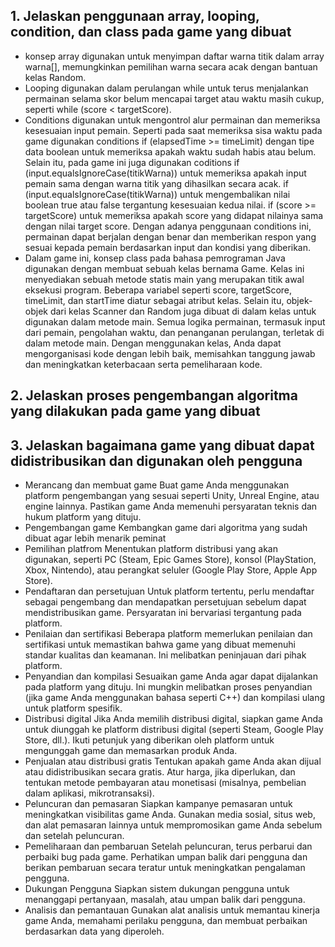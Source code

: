 ## 1. Jelaskan penggunaan array, looping, condition, dan class pada game yang dibuat
- konsep array digunakan untuk menyimpan daftar warna titik dalam array warna[], memungkinkan pemilihan warna secara acak dengan bantuan kelas Random.
- Looping digunakan dalam perulangan while untuk terus menjalankan permainan selama skor belum mencapai target atau waktu masih cukup, seperti while (score < targetScore).
- Conditions digunakan untuk mengontrol alur permainan dan memeriksa kesesuaian input pemain. Seperti pada saat memeriksa sisa waktu pada game digunakan conditions if (elapsedTime >= timeLimit) dengan tipe data boolean untuk memeriksa apakah waktu sudah habis atau belum. Selain itu, pada game ini juga digunakan coditions if (input.equalsIgnoreCase(titikWarna)) untuk memeriksa apakah input pemain sama dengan warna titik yang dihasilkan secara acak. if (input.equalsIgnoreCase(titikWarna)) untuk mengembalikan nilai boolean true atau false tergantung kesesuaian kedua nilai.  if (score >= targetScore) untuk memeriksa apakah score yang didapat nilainya sama dengan nilai target score. Dengan adanya penggunaan conditions ini, permainan dapat berjalan dengan benar dan memberikan respon yang sesuai kepada pemain berdasarkan input dan kondisi yang diberikan.
- Dalam game ini, konsep class pada bahasa pemrograman Java digunakan dengan membuat sebuah kelas bernama Game. Kelas ini menyediakan sebuah metode statis main yang merupakan titik awal eksekusi program. Beberapa variabel seperti score, targetScore, timeLimit, dan startTime diatur sebagai atribut kelas. Selain itu, objek-objek dari kelas Scanner dan Random juga dibuat di dalam kelas untuk digunakan dalam metode main. Semua logika permainan, termasuk input dari pemain, pengolahan waktu, dan penanganan perulangan, terletak di dalam metode main. Dengan menggunakan kelas, Anda dapat mengorganisasi kode dengan lebih baik, memisahkan tanggung jawab dan meningkatkan keterbacaan serta pemeliharaan kode.
## 2. Jelaskan proses pengembangan algoritma yang dilakukan pada game yang dibuat
## 3. Jelaskan bagaimana game yang dibuat dapat didistribusikan dan digunakan oleh pengguna
- Merancang dan membuat game
Buat game Anda menggunakan platform pengembangan yang sesuai seperti Unity, Unreal Engine, atau engine lainnya.
Pastikan game Anda memenuhi persyaratan teknis dan hukum platform yang dituju.
- Pengembangan game
  Kembangkan game dari algoritma yang sudah dibuat agar lebih menarik peminat
- Pemilihan platfrom
  Menentukan platform distribusi yang akan digunakan, seperti PC (Steam, Epic Games Store), konsol (PlayStation, Xbox, Nintendo), atau perangkat seluler (Google Play Store, Apple App Store).
- Pendaftaran dan persetujuan
  Untuk platform tertentu, perlu mendaftar sebagai pengembang dan mendapatkan persetujuan sebelum dapat mendistribusikan game. Persyaratan ini bervariasi tergantung pada platform.
- Penilaian dan sertifikasi
  Beberapa platform memerlukan penilaian dan sertifikasi untuk memastikan bahwa game yang dibuat memenuhi standar kualitas dan keamanan. Ini melibatkan peninjauan dari pihak platform.
- Penyandian dan kompilasi
  Sesuaikan game Anda agar dapat dijalankan pada platform yang dituju. Ini mungkin melibatkan proses penyandian (jika game Anda menggunakan bahasa seperti C++) dan kompilasi ulang untuk platform spesifik.
- Distribusi digital
  Jika Anda memilih distribusi digital, siapkan game Anda untuk diunggah ke platform distribusi digital (seperti Steam, Google Play Store, dll.).
Ikuti petunjuk yang diberikan oleh platform untuk mengunggah game dan memasarkan produk Anda.
- Penjualan atau distribusi gratis
  Tentukan apakah game Anda akan dijual atau didistribusikan secara gratis. Atur harga, jika diperlukan, dan tentukan metode pembayaran atau monetisasi (misalnya, pembelian dalam aplikasi, mikrotransaksi).
- Peluncuran dan pemasaran
  Siapkan kampanye pemasaran untuk meningkatkan visibilitas game Anda. Gunakan media sosial, situs web, dan alat pemasaran lainnya untuk mempromosikan game Anda sebelum dan setelah peluncuran.
- Pemeliharaan dan pembaruan
  Setelah peluncuran, terus perbarui dan perbaiki bug pada game. Perhatikan umpan balik dari pengguna dan berikan pembaruan secara teratur untuk meningkatkan pengalaman pengguna.
- Dukungan Pengguna
  Siapkan sistem dukungan pengguna untuk menanggapi pertanyaan, masalah, atau umpan balik dari pengguna.
- Analisis dan pemantauan
  Gunakan alat analisis untuk memantau kinerja game Anda, memahami perilaku pengguna, dan membuat perbaikan berdasarkan data yang diperoleh.
